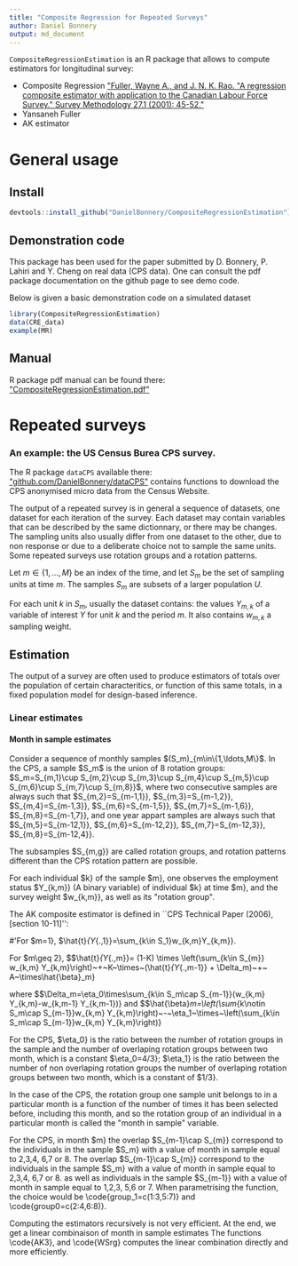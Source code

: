 ```yaml
---
title: "Composite Regression for Repeated Surveys"
author: Daniel Bonnery
output: md_document
---
```


`CompositeRegressionEstimation` is an R package that allows to compute estimators for longitudinal survey:
* Composite Regression ["Fuller, Wayne A., and J. N. K. Rao. "A regression composite estimator with application to the Canadian Labour Force Survey." Survey Methodology 27.1 (2001): 45-52."](http://www.statcan.gc.ca/pub/12-001-x/2001001/article/5853-eng.pdf)
* Yansaneh Fuller
* AK estimator

#  General usage

## Install


```r
devtools::install_github("DanielBonnery/CompositeRegressionEstimation")
```
## Demonstration code
This package has been used for the paper submitted by D. Bonnery, P. Lahiri and Y. Cheng on real data (CPS data).
One can consult the pdf package documentation on the github page to see demo code.

Below is given a basic demonstration code on a simulated dataset

```r
library(CompositeRegressionEstimation)
data(CRE_data)
example(MR)
```

## Manual
R package pdf manual can be found there:
["CompositeRegressionEstimation.pdf"](https://github.com/DanielBonnery/CompositeRegressionEstimation/blob/master/CompositeRegressionEstimation.pdf)

# Repeated surveys

### An example: the US Census Burea CPS survey.
The R package `dataCPS` available there: ["github.com/DanielBonnery/dataCPS"](github.com/DanielBonnery/dataCPS) contains functions to download the CPS anonymised micro data from the Census Website.

The output of a repeated survey is in general a sequence of datasets, 
one dataset for each iteration of the survey. Each dataset may contain variables that can be described by the same dictionnary, or there may be changes. The sampling units also usually differ from one dataset to the other, due to non response or due to a deliberate choice not to sample the same units.
Some repeated surveys use rotation groups and a rotation patterns.

Let $m\in\{1,\ldots,M\}$ be an index of the time, and let $S_m$ be the set of sampling units at time $m$. The samples $S_m$ are subsets of a larger population $U$.

For each unit $k$ in $S_m$, usually the dataset contains:
the values $Y_{m,k}$ of a variable of interest $Y$ for unit $k$ and the period $m$.
It also contains $w_{m,k}$ a sampling weight.


## Estimation 

The output of a survey are often used to produce estimators of totals over the population of certain characteritics, or function of this same totals, in a fixed population model for design-based inference.  



### Linear estimates

####  Month in sample estimates
Consider a sequence of monthly samples $(S_m)_{m\in\{1,\ldots,M\}$. 
In the CPS, a sample $S_m$ is the union of 8 rotation groups: 
$S_m=S_{m,1}\cup S_{m,2}\cup S_{m,3}\cup S_{m,4}\cup S_{m,5}\cup S_{m,6}\cup S_{m,7}\cup S_{m,8}}$,
where two consecutive samples are always such that 
$S_{m,2}=S_{m-1,1}},
$S_{m,3}=S_{m-1,2}},
$S_{m,4}=S_{m-1,3}},
$S_{m,6}=S_{m-1,5}},
$S_{m,7}=S_{m-1,6}},
$S_{m,8}=S_{m-1,7}}, and one year appart samples are always such that
$S_{m,5}=S_{m-12,1}},
$S_{m,6}=S_{m-12,2}},
$S_{m,7}=S_{m-12,3}},
$S_{m,8}=S_{m-12,4}}.

The subsamples $S_{m,g}} are called rotation groups, and rotation patterns different than the CPS rotation pattern are possible.

For each individual $k} of the sample $m}, one observes the employment status $Y_{k,m}} (A binary variable) of individual $k} at time $m}, and 
the survey weight $w_{k,m}}, as well as its "rotation group".

The AK composite estimator is defined in ``CPS Technical Paper (2006), [section 10-11]'':

#'For $m=1}, $\hat{t}_{Y_{.,1}}=\sum_{k\in S_1}w_{k,m}Y_{k,m}}.

For $m\geq 2}, 
$$\hat{t}_{Y_{.,m}}= (1-K) \times \left(\sum_{k\in S_{m}} w_{k,m} Y_{k,m}\right)~+~K~\times~(\hat{t}_{Y_{.,m-1}} + \Delta_m)~+~ A~\times\hat{\beta}_m}

where $$\Delta_m=\eta_0\times\sum_{k\in S_m\cap S_{m-1}}(w_{k,m} Y_{k,m}-w_{k,m-1} Y_{k,m-1})}
and $$\hat{\beta}_m=\left(\sum_{k\notin S_m\cap S_{m-1}}w_{k,m} Y_{k,m}\right)~-~\eta_1~\times~\left(\sum_{k\in S_m\cap S_{m-1}}w_{k,m} Y_{k,m}\right)}

For the CPS, $\eta_0} is the ratio between the number of rotation groups in the sample and the number of overlaping rotation groups between two month, 
which is a constant  $\eta_0=4/3}; $\eta_1} is the ratio between the number of non overlaping rotation groups the number of overlaping rotation groups between two month, 
which is a constant of $1/3}.

   
 In the case of the CPS, the rotation group one sample unit  belongs to in a particular month  is a function
of the number of times it has been selected before, including this month, and so the rotation group of an individual in a particular month is called the "month in sample" variable.
   
For the CPS, in month $m} the overlap $S_{m-1}\cap      S_{m}} correspond to the individuals in the sample $S_m} with a value of month in sample equal to 2,3,4, 6,7 or 8.
The overlap $S_{m-1}\cap      S_{m}} correspond to the individuals in the sample $S_m} with a value of month in sample equal to 2,3,4, 6,7 or 8. as well as 
individuals in the sample $S_{m-1}} with a value of month in sample equal to 1,2,3, 5,6 or 7. 
When parametrising the function, the choice would be \code{group_1=c(1:3,5:7)} and \code{group0=c(2:4,6:8)}.

Computing the estimators recursively is not very efficient. At the end, we get a linear combinaison of month in sample estimates
The functions \code{AK3}, and \code{WSrg} computes the linear combination directly and more efficiently.









